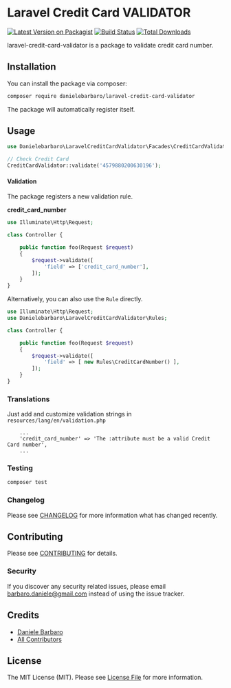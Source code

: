 # Laravel Credit Card VALIDATOR

[![Latest Version on Packagist](https://img.shields.io/packagist/v/danielebarbaro/laravel-credit-card-validator.svg?style=flat-square)](https://packagist.org/packages/danielebarbaro/laravel-credit-card-validator)
[![Build Status](https://img.shields.io/travis/danielebarbaro/laravel-credit-card-validator/master.svg?style=flat-square)](https://travis-ci.org/danielebarbaro/laravel-credit-card-validator)
[![Total Downloads](https://img.shields.io/packagist/dt/danielebarbaro/laravel-credit-card-validator.svg?style=flat-square)](https://packagist.org/packages/danielebarbaro/laravel-credit-card-validator)

laravel-credit-card-validator is a package to validate credit card number.

## Installation

You can install the package via composer:

```bash
composer require danielebarbaro/laravel-credit-card-validator
```

The package will automatically register itself.

## Usage

``` php
use Danielebarbaro\LaravelCreditCardValidator\Facades\CreditCardValidatorFacade as CreditCardValidator;

// Check Credit Card 
CreditCardValidator::validate('4579880200630196');
```

#### Validation

The package registers a new validation rule.

**credit_card_number**

```php
use Illuminate\Http\Request;

class Controller {

    public function foo(Request $request) 
    {
        $request->validate([
            'field' => ['credit_card_number'],
        ]);
    }
}
```

Alternatively, you can also use the `Rule` directly.

```php
use Illuminate\Http\Request;
use Danielebarbaro\LaravelCreditCardValidator\Rules;

class Controller {

    public function foo(Request $request) 
    {
        $request->validate([
            'field' => [ new Rules\CreditCardNumber() ],
        ]);
    }
}
```

### Translations
Just add and customize validation strings in `resources/lang/en/validation.php`
```
    ...
    'credit_card_number' => 'The :attribute must be a valid Credit Card number',
    ...
```

### Testing

``` bash
composer test
```

### Changelog

Please see [CHANGELOG](CHANGELOG.md) for more information what has changed recently.

## Contributing

Please see [CONTRIBUTING](CONTRIBUTING.md) for details.

### Security

If you discover any security related issues, please email barbaro.daniele@gmail.com instead of using the issue tracker.

## Credits

- [Daniele Barbaro](https://github.com/danielebarbaro)
- [All Contributors](../../contributors)

## License

The MIT License (MIT). Please see [License File](LICENSE.md) for more information.
